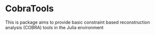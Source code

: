# CobraTools

This is package aims to provide basic constraint based reconstruction analysis (COBRA) tools in the Julia environment